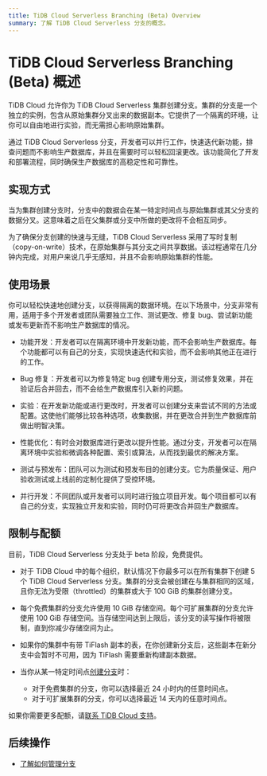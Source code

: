 ```yaml
---
title: TiDB Cloud Serverless Branching (Beta) Overview
summary: 了解 TiDB Cloud Serverless 分支的概念。
---
```


# TiDB Cloud Serverless Branching (Beta) 概述

TiDB Cloud 允许你为 TiDB Cloud Serverless 集群创建分支。集群的分支是一个独立的实例，包含从原始集群分叉出来的数据副本。它提供了一个隔离的环境，让你可以自由地进行实验，而无需担心影响原始集群。

通过 TiDB Cloud Serverless 分支，开发者可以并行工作，快速迭代新功能，排查问题而不影响生产数据库，并且在需要时可以轻松回滚更改。该功能简化了开发和部署流程，同时确保生产数据库的高稳定性和可靠性。

## 实现方式

当为集群创建分支时，分支中的数据会在某一特定时间点与原始集群或其父分支的数据分叉。这意味着之后在父集群或分支中所做的更改将不会相互同步。

为了确保分支创建的快速与无缝，TiDB Cloud Serverless 采用了写时复制（copy-on-write）技术，在原始集群与其分支之间共享数据。该过程通常在几分钟内完成，对用户来说几乎无感知，并且不会影响原始集群的性能。

## 使用场景

你可以轻松快速地创建分支，以获得隔离的数据环境。在以下场景中，分支非常有用，适用于多个开发者或团队需要独立工作、测试更改、修复 bug、尝试新功能或发布更新而不影响生产数据库的情况。

- 功能开发：开发者可以在隔离环境中开发新功能，而不会影响生产数据库。每个功能都可以有自己的分支，实现快速迭代和实验，而不会影响其他正在进行的工作。

- Bug 修复：开发者可以为修复特定 bug 创建专用分支，测试修复效果，并在验证后合并回去，而不会给生产数据库引入新的问题。

- 实验：在开发新功能或进行更改时，开发者可以创建分支来尝试不同的方法或配置。这使他们能够比较各种选项，收集数据，并在更改合并到生产数据库前做出明智决策。

- 性能优化：有时会对数据库进行更改以提升性能。通过分支，开发者可以在隔离环境中实验和微调各种配置、索引或算法，从而找到最优的解决方案。

- 测试与预发布：团队可以为测试和预发布目的创建分支。它为质量保证、用户验收测试或上线前的定制化提供了受控环境。

- 并行开发：不同团队或开发者可以同时进行独立项目开发。每个项目都可以有自己的分支，实现独立开发和实验，同时仍可将更改合并回生产数据库。

## 限制与配额

目前，TiDB Cloud Serverless 分支处于 beta 阶段，免费提供。

- 对于 TiDB Cloud 中的每个组织，默认情况下你最多可以在所有集群下创建 5 个 TiDB Cloud Serverless 分支。集群的分支会被创建在与集群相同的区域，且你无法为受限（throttled）的集群或大于 100 GiB 的集群创建分支。

- 每个免费集群的分支允许使用 10 GiB 存储空间。每个可扩展集群的分支允许使用 100 GiB 存储空间。当存储空间达到上限后，该分支的读写操作将被限制，直到你减少存储空间为止。

- 如果你的集群中有带 TiFlash 副本的表，在你创建新分支后，这些副本在新分支中会暂时不可用，因为 TiFlash 需要重新构建副本数据。

- 当你从某一特定时间点[创建分支](/tidb-cloud/branch-manage.md#create-a-branch)时：

    - 对于免费集群的分支，你可以选择最近 24 小时内的任意时间点。
    - 对于可扩展集群的分支，你可以选择最近 14 天内的任意时间点。

如果你需要更多配额，请[联系 TiDB Cloud 支持](/tidb-cloud/tidb-cloud-support.md)。

## 后续操作

- [了解如何管理分支](/tidb-cloud/branch-manage.md)
